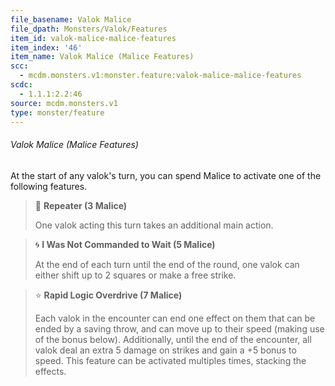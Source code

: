 ```yaml
---
file_basename: Valok Malice
file_dpath: Monsters/Valok/Features
item_id: valok-malice-malice-features
item_index: '46'
item_name: Valok Malice (Malice Features)
scc:
  - mcdm.monsters.v1:monster.feature:valok-malice-malice-features
scdc:
  - 1.1.1:2.2:46
source: mcdm.monsters.v1
type: monster/feature
---
```


###### Valok Malice (Malice Features)

At the start of any valok's turn, you can spend Malice to activate one of the following features.

<!-- -->
> 👤 **Repeater (3 Malice)**
>
> One valok acting this turn takes an additional main action.

<!-- -->
> 🌀 **I Was Not Commanded to Wait (5 Malice)**
>
> At the end of each turn until the end of the round, one valok can either shift up to 2 squares or make a free strike.

<!-- -->
> ⭐️ **Rapid Logic Overdrive (7 Malice)**
>
> Each valok in the encounter can end one effect on them that can be ended by a saving throw, and can move up to their speed (making use of the bonus below). Additionally, until the end of the encounter, all valok deal an extra 5 damage on strikes and gain a +5 bonus to speed. This feature can be activated multiples times, stacking the effects.
